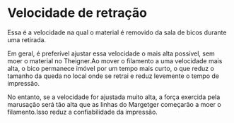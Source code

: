 Velocidade de retração
====
Essa é a velocidade na qual o material é removido da sala de bicos durante uma retirada.

Em geral, é preferível ajustar essa velocidade o mais alta possível, sem moer o material no Theigner.Ao mover o filamento a uma velocidade mais alta, o bico permanece imóvel por um tempo mais curto, o que reduz o tamanho da queda no local onde se retrai e reduz levemente o tempo de impressão.

No entanto, se a velocidade for ajustada muito alta, a força exercida pela marusação será tão alta que as linhas do Margetger começarão a moer o filamento.Isso reduz a confiabilidade da impressão.